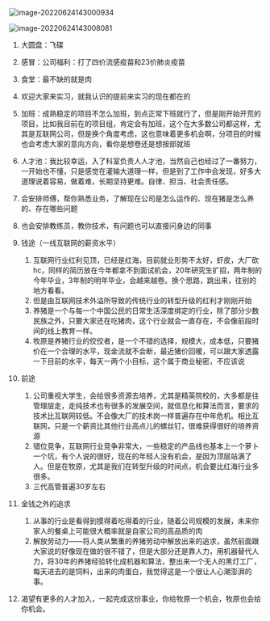 ![image-20220624143000934](https://holon-image.oss-cn-beijing.aliyuncs.com/202206241430014aYxCW.png)

![image-20220624143008081](https://holon-image.oss-cn-beijing.aliyuncs.com/20220624143008rv5r3L.png)







































1. 大圆盘：飞碟  
2. 感冒：公司福利：打了四价流感疫苗和23价肺炎疫苗
3. 食堂：最不缺的就是肉
4. 欢迎大家来实习，就我认识的提前来实习的现在都在的
5. 加班：成熟稳定的项目不怎么加班，到点正常下班就行了，但是刚开始开荒的项目，比如我目前在的项目组，肯定会有加班，这个在大多数公司都这样，尤其是互联网公司，但是换个角度考虑，这也意味着更多机会啊，分项目的时候也会考虑大家的意向方向，看你是想卷还是想按部就班
6. 人才池：我比较幸运，入了科室负责人人才池，当然自己也经过了一番努力，一开始也不懂，只是感觉在灌输大道理一样，但是到了工作中会发现，好多大道理说着容易，做着难，长期坚持更难。自律、担当、社会责任感。
7. 会安排师傅，帮你熟悉业务，了解现在公司是怎么运作的、现在猪是怎么养的、存在哪些问题
8. 也会安排教练员，教你技术，有问题也可以直接问身边的同事
9. 钱途（一线互联网的薪资水平）
   1. 互联网行业红利见顶，已经是红海，目前就业形势不太好，虾皮，大厂砍hc，同样的简历放在今年都拿不到面试机会，20年研究生扩招，两年制的今年毕业，3年制的明年毕业，会越来越卷。换个思路，跳出来，往别的地方看看。
   2. 但是由互联网技术外溢所导致的传统行业的转型升级的红利才刚刚开始
   3. 养猪是一个与每一个中国公民的日常生活深度绑定的行业，除了部分少数民族之外，只要大家还在吃猪肉，这个行业就会一直存在，不会像前段时间的线上教育一样。
   4. 牧原是养猪行业的佼佼者，是一个不错的选择，规模大，成本低，只要猪价在一个合理的水平，现金流就不会断，最近猪价回暖，可以跟大家透露一下目前的水平，每天一两个小目标，这个属于商业秘密，不应该说
10. 前途
    1. 公司重视大学生，会给很多资源去培养，尤其是精英院校的，大多都是往管理层走，走纯技术也有很多的发展空间，就信息化和算法而言，要求的技术比互联网较低。不会像大厂的技术岗一样普遍存在中年危机。相比互联网，只是一个薪资比其他行业高点儿的螺丝钉，很难获得很好的培养资源
    2. 错位竞争，互联网行业竞争非常大，一些稳定的产品线也基本上一个萝卜一个坑，有个人说的很好，现在的年轻人没有机会，是因为顶层站满了人。但是在牧原，尤其是我们在转型升级的时间点，机会要比红海行业多很多。
    3. 三代高管普遍30岁左右
11. 金钱之外的追求
    1. 从事的行业是看得到摸得着吃得着的行业，随着公司规模的发展，未来你家人的餐桌上可能很大概率就是自家公司的高品质的肉
    2. 解放劳动力——将人类从繁重的养猪劳动中解放出来的追求，虽然前面跟大家说的好像现在做的很不错了，但是大部分还是靠人力，用机器替代人力，将30年的养猪经验转化成机器和算法，整出来一个无人的黑灯工厂，每天进去的是饲料，出来的肉蛋白，我觉得这是一个很让人心潮澎湃的事。

10. 渴望有更多的人才加入，一起完成这份事业，你给牧原一个机会，牧原也会给你机会。